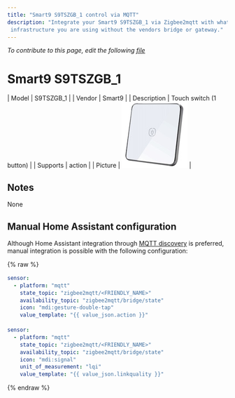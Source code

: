 ```yaml
---
title: "Smart9 S9TSZGB_1 control via MQTT"
description: "Integrate your Smart9 S9TSZGB_1 via Zigbee2mqtt with whatever smart home
 infrastructure you are using without the vendors bridge or gateway."
---
```


*To contribute to this page, edit the following
[file](https://github.com/Koenkk/zigbee2mqtt.io/blob/master/docs/devices/S9TSZGB_1.md)*

# Smart9 S9TSZGB_1

| Model | S9TSZGB_1  |
| Vendor  | Smart9  |
| Description | Touch switch (1 button) |
| Supports | action |
| Picture | ![Smart9 S9TSZGB_1](../images/devices/S9TSZGB_1.jpg) |

## Notes

None

## Manual Home Assistant configuration
Although Home Assistant integration through [MQTT discovery](../integration/home_assistant) is preferred,
manual integration is possible with the following configuration:


{% raw %}
```yaml
sensor:
  - platform: "mqtt"
    state_topic: "zigbee2mqtt/<FRIENDLY_NAME>"
    availability_topic: "zigbee2mqtt/bridge/state"
    icon: "mdi:gesture-double-tap"
    value_template: "{{ value_json.action }}"

sensor:
  - platform: "mqtt"
    state_topic: "zigbee2mqtt/<FRIENDLY_NAME>"
    availability_topic: "zigbee2mqtt/bridge/state"
    icon: "mdi:signal"
    unit_of_measurement: "lqi"
    value_template: "{{ value_json.linkquality }}"
```
{% endraw %}


